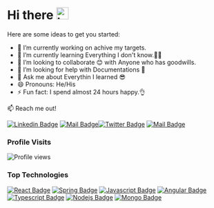 # Hi there <img src="https://user-images.githubusercontent.com/1303154/88677602-1635ba80-d120-11ea-84d8-d263ba5fc3c0.gif" width="28px" alt="hi">


<!-- **ushan121/ushan121** is a ✨ _special_ ✨ repository because its `README.md` (this file) appears on your GitHub profile. -->

Here are some ideas to get you started:

- 🔭 I’m currently working on achive my targets.
- 🌱 I’m currently learning Everything I don't know.👨‍💻
- 👯 I’m looking to collaborate 😊 with Anyone who has goodwills.
- 🤔 I’m looking for help with Documentations 📃
- 💬 Ask me about Everythin I learned 😎
- 😄 Pronouns: He/His
- ⚡ Fun fact: I spend almost 24 hours happy.👌



:mailbox: Reach me out!

 [![Linkedin Badge](https://img.shields.io/badge/-Linkedin-0e76a8?style=flat&labelColor=0e76a8&logo=linkedin&logoColor=white)](https://www.linkedin.com/in/ushan-shanilka/) [![Mail Badge](https://img.shields.io/badge/-Instagram-e84393?style=flat&labelColor=e84393&logo=instagram&logoColor=white)](https://www.instagram.com/ushan_shanilka2/)[![Twitter Badge](https://img.shields.io/badge/-@Twitter-1ca0f1?style=flat&labelColor=1ca0f1&logo=twitter&logoColor=white&link=https://twitter.com/GayasThasmika)](https://twitter.com/ShanilkaUshan) [![Mail Badge](https://img.shields.io/badge/-Mail-c0392b?style=flat&labelColor=c0392b&logo=gmail&logoColor=white)](mailto:ushanshanilka80@gmail.com)
 
 ### Profile Visits 
![Profile views](https://gpvc.arturio.dev/ushan121?v=3)

### Top Technologies



[![React Badge](https://img.shields.io/badge/-React-61DBFB?style=for-the-badge&labelColor=black&logo=react&logoColor=61DBFB)](#) [![Spring Badge](https://img.shields.io/badge/-Spring-6DB33F?style=for-the-badge&labelColor=black&logo=spring&logoColor=6DB33F)](#) [![Javascript Badge](https://img.shields.io/badge/-Javascript-F0DB4F?style=for-the-badge&labelColor=black&logo=javascript&logoColor=F0DB4F)](#) [![Angular Badge](https://img.shields.io/badge/-Angular-red?style=for-the-badge&labelColor=black&logo=Angular&logoColor=red)](#) [![Typescript Badge](https://img.shields.io/badge/-Typescript-007acc?style=for-the-badge&labelColor=black&logo=typescript&logoColor=007acc)](#) [![Nodejs Badge](https://img.shields.io/badge/-Nodejs-3C873A?style=for-the-badge&labelColor=black&logo=node.js&logoColor=3C873A)](#)
 [![Mongo Badge](https://img.shields.io/badge/-MongoDB-white?style=for-the-badge&labelColor=black&logo=MongoDB&logoColor=459B45)](#)

<br />

